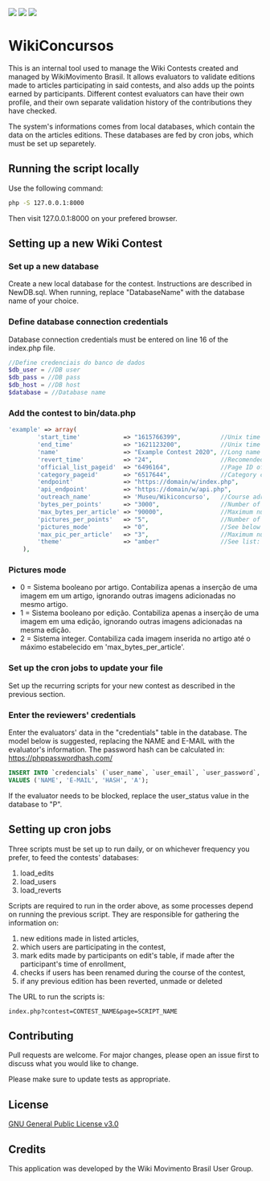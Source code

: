 <img src="https://img.shields.io/github/issues/WikiMovimentoBrasil/wikiconcursos?style=for-the-badge"/> <img src="https://img.shields.io/github/license/WikiMovimentoBrasil/wikiconcursos?style=for-the-badge"/> <img src="https://img.shields.io/github/languages/top/WikiMovimentoBrasil/wikiconcursos?style=for-the-badge"/>
# WikiConcursos

This is an internal tool used to manage the Wiki Contests created and managed by WikiMovimento Brasil. It allows evaluators to validate editions made to articles participating in said contests, and also adds up the points earned by participants. Different contest evaluators can have their own profile, and their own separate validation history of the contributions they have checked.

The system's informations comes from local databases, which contain the data on the articles editions. These databases are fed by cron jobs, which must be set up separetely. 


## Running the script locally
Use the following command:
```bash
php -S 127.0.0.1:8000
```

Then visit 127.0.0.1:8000 on your prefered browser. 

## Setting up a new Wiki Contest

### Set up a new database
Create a new local database for the contest. Instructions are described in NewDB.sql. When running, replace "DatabaseName" with the database name of your choice.

### Define database connection credentials
Database connection credentials must be entered on line 16 of the index.php file.

```php
//Define credenciais do banco de dados
$db_user = //DB user
$db_pass = //DB pass
$db_host = //DB host
$database = //Database name
```

### Add the contest to bin/data.php
```php
'example' => array(
        'start_time'            => "1615766399",           //Unix time
        'end_time'              => "1621123200",           //Unix time
        'name'                  => "Example Contest 2020", //Long name of the contest
        'revert_time'           => "24",                   //Recomended, but can be changed
        'official_list_pageid'  => "6496164",              //Page ID of the list of articles
        'category_pageid'       => "6517644",              //Category containing the articles
        'endpoint'              => "https://domain/w/index.php",
        'api_endpoint'          => "https://domain/w/api.php",
        'outreach_name'         => 'Museu/Wikiconcurso',   //Course adress at outreachdashboard.wmflabs.org
        'bytes_per_points'      => "3000",                 //Number of bytes needed to reach 1 point
        'max_bytes_per_article' => "90000",                //Maximum number of bytes allowed per article, per participant
        'pictures_per_points'   => "5",                    //Number of images needed to reach 1 point
        'pictures_mode'         => "0",                    //See below
        'max_pic_per_article'   => "3",                    //Maximum number of pictures allowed per article, per participant
        'theme'                 => "amber"                 //See list: https://www.w3schools.com/w3css/w3css_colors.asp
    ),
```

### Pictures mode
* 0 = Sistema booleano por artigo. Contabiliza apenas a inserção de uma imagem em um artigo, ignorando outras imagens adicionadas no mesmo artigo.
* 1 = Sistema booleano por edição. Contabiliza apenas a inserção de uma imagem em uma edição, ignorando outras imagens adicionadas na mesma edição.
* 2 = Sistema integer. Contabiliza cada imagem inserida no artigo até o máximo estabelecido em 'max_bytes_per_article'.

### Set up the cron jobs to update your file
Set up the recurring scripts for your new contest as described in the previous section.

### Enter the reviewers' credentials
Enter the evaluators' data in the "credentials" table in the database. The model below is suggested, replacing the NAME and E-MAIL with the evaluator's information. The password hash can be calculated in: https://phppasswordhash.com/

```sql
INSERT INTO `credencials` (`user_name`, `user_email`, `user_password`, `user_status`) 
VALUES ('NAME', 'E-MAIL', 'HASH', 'A');
```

If the evaluator needs to be blocked, replace the user_status value in the database to "P".

## Setting up cron jobs
Three scripts must be set up to run daily, or on whichever frequency you prefer, to feed the contests' databases:
1. load_edits
2. load_users
3. load_reverts

Scripts are required to run in the order above, as some processes depend on running the previous script. They are responsible for gathering the information on:
1. new editions made in listed articles,
2. which users are participating in the contest,
3. mark edits made by participants on edit's table, if made after the participant's time of enrollment,
4. checks if users has been renamed during the course of the contest,
6. if any previous edition has been reverted, unmade or deleted

The URL to run the scripts is:
```
index.php?contest=CONTEST_NAME&page=SCRIPT_NAME
```

## Contributing
Pull requests are welcome. For major changes, please open an issue first to discuss what you would like to change.

Please make sure to update tests as appropriate.

## License
[GNU General Public License v3.0](https://github.com/WikiMovimentoBrasil/wikimotivos/blob/master/LICENSE)

## Credits
This application was developed by the Wiki Movimento Brasil User Group.

